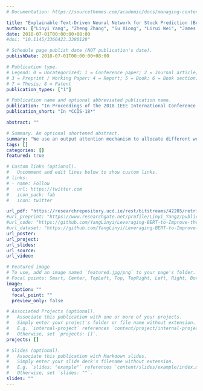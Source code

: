 ```yaml
---
# Documentation: https://sourcethemes.com/academic/docs/managing-content/

title: "Explainable Text-Driven Neural Network for Stock Prediction (Best Paper Nominated -3/200+)"
authors: ["Linyi Yang", "Zheng Zhang", "Su Xiong", "Lirui Wei", "James Ng", "Lina Xu", "Ruihai Dong"]
date: 2018-07-01T00:00:00+08:00
#doi: "10.1145/3366423.3380128"

# Schedule page publish date (NOT publication's date).
publishDate: 2018-07-01T00:00:00+08:00

# Publication type.
# Legend: 0 = Uncategorized; 1 = Conference paper; 2 = Journal article;
# 3 = Preprint / Working Paper; 4 = Report; 5 = Book; 6 = Book section;
# 7 = Thesis; 8 = Patent
publication_types: ["1"]

# Publication name and optional abbreviated publication name.
publication: "In Proceedings of the 2018 IEEE International Conference on Cloud Computing and Intelligence Systems, NanJing, Nov. 23-Nov. 25, 2018."
publication_short: "In *CCIS-18*"

abstract: ""

# Summary. An optional shortened abstract.
summary: "We use an output attention mechanism to allocate different weights to different days in terms of their contribution to stock price movement. Thorough empirical studies based upon historical prices of several individual stocks demonstrate the superiority of our proposed method in stock price prediction compared to state-of-the-art methods"
tags: []
categories: []
featured: true

# Custom links (optional).
#   Uncomment and edit lines below to show custom links.
# links:
# - name: Follow
#   url: https://twitter.com
#   icon_pack: fab
#   icon: twitter

url_pdf: "https://researchrepository.ucd.ie/rest/bitstreams/42205/retrieve"
#url_preprint: "https://www.researchgate.net/profile/Linyi_Yang2/publication/334655405_Leveraging_BERT_to_Improve_the_FEARS_Index_for_Stock_Forecasting/links/5d38893992851cd04683b4a9/Leveraging-BERT-to-Improve-the-FEARS-Index-for-Stock-Forecasting.pdf"
#url_code: "https://github.com/YangLinyi/Leveraging-BERT-to-Improve-the-FEARS-Index-for-Stock-Forecasting"
#url_dataset: "https://github.com/YangLinyi/Leveraging-BERT-to-Improve-the-FEARS-Index-for-Stock-Forecasting"
url_poster:
url_project:
url_slides:
url_source:
url_video:

# Featured image
# To use, add an image named `featured.jpg/png` to your page's folder. 
# Focal points: Smart, Center, TopLeft, Top, TopRight, Left, Right, BottomLeft, Bottom, BottomRight.
image:
  caption: ""
  focal_point: ""
  preview_only: false

# Associated Projects (optional).
#   Associate this publication with one or more of your projects.
#   Simply enter your project's folder or file name without extension.
#   E.g. `internal-project` references `content/project/internal-project/index.md`.
#   Otherwise, set `projects: []`.
projects: []

# Slides (optional).
#   Associate this publication with Markdown slides.
#   Simply enter your slide deck's filename without extension.
#   E.g. `slides: "example"` references `content/slides/example/index.md`.
#   Otherwise, set `slides: ""`.
slides: ""
---
```

